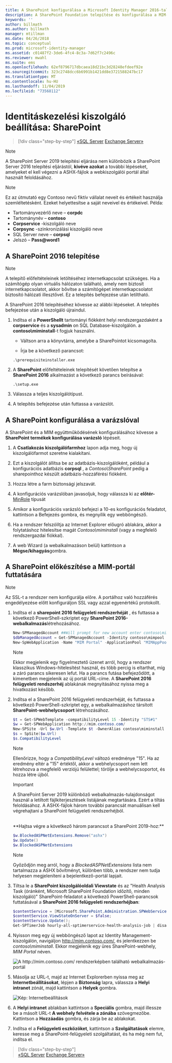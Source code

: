 ```yaml
---
title: A SharePoint konfigurálása a Microsoft Identity Manager 2016-tal való használathoz | Microsoft Docs
description: A SharePoint Foundation telepítése és konfigurálása a MIM-portál oldalának üzemeltetéséhez.
keywords: ''
author: billmath
ms.author: billmath
manager: mtillman
ms.date: 04/26/2018
ms.topic: conceptual
ms.prod: microsoft-identity-manager
ms.assetid: c01487f2-3de6-4fc4-8c3a-7d62f7c2496c
ms.reviewer: mwahl
ms.suite: ems
ms.openlocfilehash: 62ef8796717dbcaea18d21bc3d28248efdeef92e
ms.sourcegitcommit: 323c2748dcc6b6991b1421dd8e3721588247bc17
ms.translationtype: MT
ms.contentlocale: hu-HU
ms.lasthandoff: 11/04/2019
ms.locfileid: "73568112"
---
```

# <a name="set-up-an-identity-management-server-sharepoint"></a>Identitáskezelési kiszolgáló beállítása: SharePoint

> [!div class="step-by-step"]
> [«SQL Server](prepare-server-sql2016.md)
> [Exchange Server»](prepare-server-exchange.md)
> 

> [!NOTE]
> A SharePoint Server 2019 telepítési eljárása nem különbözik a SharePoint Server 2016 telepítési eljárástól, **kivéve azokat** a további lépéseket, amelyeket el kell végezni a ASHX-fájlok a webkiszolgálói portál által használt feloldásához.

> [!NOTE]
> Ez az útmutató egy Contoso nevű fiktív vállalat neveit és értékeit használja szemléltetésként. Ezeket helyettesítse a saját neveivel és értékeivel. Példa:
> - Tartományvezérlő neve – **corpdc**
> - Tartománynév – **contoso**
> - **Corpservice** -kiszolgáló neve
> - **Corpsync** -szinkronizálási kiszolgáló neve
> - SQL Server neve – **corpsql**
> - Jelszó – <strong>Pass@word1</strong>


## <a name="install-sharepoint-2016"></a>A **SharePoint 2016** telepítése

> [!NOTE]
> A telepítő előfeltételeinek letöltéséhez internetkapcsolat szükséges. Ha a számítógép olyan virtuális hálózaton található, amely nem biztosít internetkapcsolatot, akkor bővítse a számítógépet internetkapcsolatot biztosító hálózati illesztővel. Ez a telepítés befejezése után letiltható.

A SharePoint 2016 telepítéséhez kövesse az alábbi lépéseket. A telepítés befejezése után a kiszolgáló újraindul.

1.  Indítsa el a **PowerShellt** tartományi fiókként helyi rendszergazdaként a **corpservice** és a **sysadmin** on SQL Database-kiszolgálón. a **contoso\miminstall**-t fogjuk használni.

    -   Váltson arra a könyvtárra, amelybe a SharePointot kicsomagolta.

    -   Írja be a következő parancsot:
    ```
    .\prerequisiteinstaller.exe
    ```

2.  A **SharePoint** előfeltételeinek telepítését követően telepítse a **SharePoint 2016** alkalmazást a következő parancs beírásával:

    ```
    .\setup.exe
    ```

3.  Válassza a teljes kiszolgálótípust.

4.  A telepítés befejezése után futtassa a varázslót.

## <a name="run-the-wizard-to-configure-sharepoint"></a>A SharePoint konfigurálása a varázslóval

A SharePoint és a MIM együttműködésének konfigurálásához kövesse a **SharePoint termékek konfigurálása varázsló** lépéseit.

1. A **Csatlakozás kiszolgálófarmhoz** lapon adja meg, hogy új kiszolgálófarmot szeretne kialakítani.

2. Ezt a kiszolgálót állítsa be az adatbázis-kiszolgálóként, például a konfigurációs adatbázis **corpsql** , a *Contoso\SharePoint* pedig a sharepointhoz készült adatbázis-hozzáférési fiókként.
3. Hozza létre a farm biztonsági jelszavát.

4. A konfigurációs varázslóban javasoljuk, hogy válassza ki az **előtér-** [MinRole](/sharepoint/install/overview-of-minrole-server-roles-in-sharepoint-server) típusát

5. Amikor a konfigurációs varázsló befejezi a 10-es konfigurációs feladatot, kattintson a Befejezés gombra, és megnyílik egy webböngésző.

6. Ha a rendszer felszólítja az Internet Explorer előugró ablakára, akkor a folytatáshoz hitelesítse magát *Contoso\miminstall* (vagy a megfelelő rendszergazdai fiókkal).

7. A web Wizard (a webalkalmazáson belül) kattintson a **Mégse/kihagyás**gombra.


## <a name="prepare-sharepoint-to-host-the-mim-portal"></a>A SharePoint előkészítése a MIM-portál futtatására

> [!NOTE]
> Az SSL-t a rendszer nem konfigurálja előre. A portálhoz való hozzáférés engedélyezése előtt konfiguráljon SSL vagy azzal egyenértékű protokollt.

1. Indítsa el a **sharepoint 2016 felügyeleti rendszerhéját** , és futtassa a következő PowerShell-szkriptet egy **SharePoint 2016-webalkalmazás**létrehozásához.

    ```PowerShell
    New-SPManagedAccount ##Will prompt for new account enter contoso\mimpool 
    $dbManagedAccount = Get-SPManagedAccount -Identity contoso\mimpool
    New-SpWebApplication -Name "MIM Portal" -ApplicationPool "MIMAppPool" -ApplicationPoolAccount $dbManagedAccount -AuthenticationMethod "Kerberos" -Port 80 -URL http://mim.contoso.com
    ```

    > [!NOTE]
    > Ekkor megjelenik egy figyelmeztető üzenet arról, hogy a rendszer klasszikus Windows-hitelesítést használ, és több percig is eltarthat, míg a záró parancs sikeresen lefut. Ha a parancs futása befejeződött, a kimenetben megjelenik az új portál URL-címe. A **SharePoint 2016 felügyeleti rendszerhéj** ablakának megnyitásához nyissa meg a hivatkozást később.

2. Indítsa el a SharePoint 2016 felügyeleti rendszerhéját, és futtassa a következő PowerShell-szkriptet egy, a webalkalmazáshoz társított **SharePoint-webhelycsoport** létrehozásához.
    ```PowerShell
    $t = Get-SPWebTemplate -compatibilityLevel 15 -Identity "STS#1"
    $w = Get-SPWebApplication http://mim.contoso.com/
    New-SPSite -Url $w.Url -Template $t -OwnerAlias contoso\miminstall -CompatibilityLevel 15 -Name "MIM Portal"
    $s = SpSite($w.Url)
    $s.CompatibilityLevel
    ```
    > [!NOTE]
    > Ellenőrizze, hogy a *CompatibilityLevel* változó eredménye "15". Ha az eredmény eltér a "15" értéktől, akkor a webhelycsoport nem lett létrehozva a megfelelő verziójú felülettel; törölje a webhelycsoportot, és hozza létre újból.

    > [!IMPORTANT]
    > A SharePoint Server 2019 különböző webalkalmazás-tulajdonságot használ a letiltott fájlkiterjesztések listájának megtartására. Ezért a tiltás feloldásához. A ASHX-fájlok három további parancsát manuálisan kell végrehajtani a SharePoint felügyeleti rendszerhéjból.
    <br/>
    **Hajtsa végre a következő három parancsot a SharePoint 2019-hoz:**

    ```PowerShell
    $w.BlockedASPNetExtensions.Remove("ashx")
    $w.Update()
    $w.BlockedASPNetExtensions
    ```
   > [!NOTE]
   > Győződjön meg arról, hogy a *BlockedASPNetExtensions* lista nem tartalmazza a ASHX bővítményt, különben több, a rendszer nem tudja helyesen megjeleníteni a bejelentkező-portál lapjait.


3. Tiltsa le a **SharePoint kiszolgálóoldali Viewstate** és az "Health Analysis Task (óránként, Microsoft SharePoint Foundation időzítő, minden kiszolgáló)" SharePoint-feladatot a következő PowerShell-parancsok futtatásával a **SharePoint 2016 felügyeleti rendszerhéjban**:

   ```PowerShell
   $contentService = [Microsoft.SharePoint.Administration.SPWebService]::ContentService;
   $contentService.ViewStateOnServer = $false;
   $contentService.Update();
   Get-SPTimerJob hourly-all-sptimerservice-health-analysis-job | disable-SPTimerJob
   ```

4. Nyisson meg egy új webböngésző lapot az Identity Management-kiszolgálón, navigáljon http://mim.contoso.com/, és jelentkezzen be *contoso\miminstall*.  Ekkor megjelenik egy üres SharePoint-webhely, *MIM Portal* néven.

    ![A http://mim.contoso.com/ rendszerképben található webalkalmazás-portál](media/prepare-server-sharepoint/MIM_DeploySP1new.png)

5. Másolja az URL-t, majd az Internet Explorerben nyissa meg az **Internetbeállításokat**, lépjen a **Biztonság** lapra, válassza a **Helyi intranet** zónát, majd kattintson a **Helyek** gombra.

    ![Kép: Internetbeállítások](media/MIM-DeploySP2.png)

6. A **Helyi intranet** ablakban kattintson a **Speciális** gombra, majd illessze be a másolt URL-t **A webhely felvétele a zónába** szövegmezőbe. Kattintson a **Hozzáadás** gombra, és zárja be az ablakokat.

7. Indítsa el a **Felügyeleti eszközöket**, kattintson a **Szolgáltatások** elemre, keresse meg a SharePoint-felügyeleti szolgáltatást, és ha még nem fut, indítsa el.

> [!div class="step-by-step"]  
> [«SQL Server](prepare-server-sql2016.md)
> [Exchange Server»](prepare-server-exchange.md)
